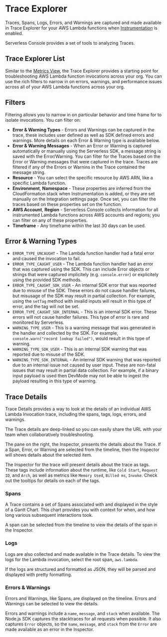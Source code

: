<!--
title: Trace Explorer
menuText: Trace Explorer
description: Using Explorer and understanding Traces and Spans.
menuOrder: 5
-->

# Trace Explorer

Traces, Spans, Logs, Errors, and Warnings are captured and made available in
Trace Explorer for your AWS Lambda functions when [Instrumentation](./instrumentation.md)
is enabled.

Serverless Console provides a set of tools to analyzing Traces.

## Trace Explorer List

Similar to the [Metrics View](./metrics.md), the Trace Explorer provides a
starting point for troubleshooting AWS Lambda function invocations across your
org. You can use the rich filters to narrow in on errors, warnings, and
performance issues across all of your AWS Lambda functions across your org.

## Filters

Filtering allows you to narrow in on particular behavior and time frame for 
to isolate invocations. You can filter on:

- **Error & Warning Types** - Errors and Warnings can be captured in the trace,
these includes user defined as well as SDK defined errors and warnings. More
details on each Error & Warning type is available below.
- **Error & Warning Messages** - When an Error or Warning is captured
automatically or manually using the Serverless SDK, a message string is saved
with the Error/Warning. You can filter for the Traces based on the Error or
Warning messages that were captured in the trace. Traces are filtered if any of
the Errors or Warnins in the Trace contained the message string.
- **Resource** - You can select the specific resource by AWS ARN, like a
specific Lambda function.
- **Environment**, **Namespace** - These properties are inferred from the
CloudFormation stack when Instrumentation is added, or they are set manually
on the Integration settings page. Once set, you can filter the traces based on
these properties set on the function.
- **AWS Account**, **Region** - Serverless Console collects information for all
instrumented Lambda functions across AWS accounts and regions; you  can filter
on any of these properties.
- **Timeframe** - Any timeframe within the last 30 days can be used.


## Error & Warning Types

- `ERROR_TYPE_UNCAUGHT` - The Lambda function handler had a fatal error and
caused the invocation to fail.
- `ERROR_TYPE_CAUGHT_USER` - The Lambda function handler had an error that was
captured using the SDK. This can include Error objects or strings that were
captured implicitely (e.g. `console.error`) or explicitely using the provided
SDK methods.
- `ERROR_TYPE_CAUGHT_SDK_USER` - An internal SDK error that was reported due to
misuse of the SDK. These errors do not cause handler failures, but misusage of
the SDK may result in partial collection. For example, using the `setTag` method
with invalid inputs will result in this type of error, and the tag will not be
set.
- `ERROR_TYPE_CAUGHT_SDK_INTERNAL` - This is an internal SDK error. These errors
will not cause handler failures. This type of error is rare and monitored by
Serverless.
- `WARNING_TYPE_USER` - This is a warning message that was generated in the
handler and collected by the SDK. For example, `console.warn("record lookup
failed")`, would result in this type of warning.
- `WARNING_TYPE_SDK_USER` - This is an internal SDK warning that was reported
due to misuse of the SDK.
- `WARNING_TYPE_SDK_INTERNAL` - An internal SDK warning that was reported due to
an internal issue not caused by user input. These are non-fatal issues that may
result in partial data collection. For example, if a binary input payload is
used then DevMode may not be able to ingest the payload resulting in this type
of warning.


## Trace Details

Trace Details provides a way to look at the details of an individual AWS Lambda
Invocation trace, including the spans, tags, logs, errors, and warnings.

The Trace details are deep-linked so you can easily share the URL with your
team when collaboratively troubleshooting.

The pane on the right, the Inspector, presents the details about the Trace. If
a Span, Error, or Warning are selected from the timeline, then the Inspector
will shows details about the selected item.

The Inspector for the trace will present details about the trace as tags. These
tags include information about the runtime, like `Cold Start`, `Request ID`,
and `Arch`, as well as metrics like `Memory Used`, `Billed ms`, `Invoke`. Check
out the tooltips for details on each of the tags.

### Spans

A Trace contains a set of Spans associated with and displayed in the style of a 
Gantt Chart. This chart provides you with context for when, and how long various
subsequent interactions took. 

A span can be selected from the timeline to view the details of the span in the
Inspector.

### Logs

Logs are also collected and made available in the Trace details. To view the
logs for the Lambda invocation, select the root span, `aws.lambda`.

If the logs are structured and formatted as JSON, they will be parsed and
displayed with pretty formatting.

### Errors & Warnings

Errors and Warnings, like Spans, are displayed on the timeline. Errors and
Warnings can be selected to view the details.

Errors and warnings include a `name`, `message`, and `stack` when available.
The Node.js SDK captures the stacktraces for all requests when possible. It also
captures `Error` objects, so the `name`, `message`, and `stack` from the `Error`
are made available as an error in the Inspector.
